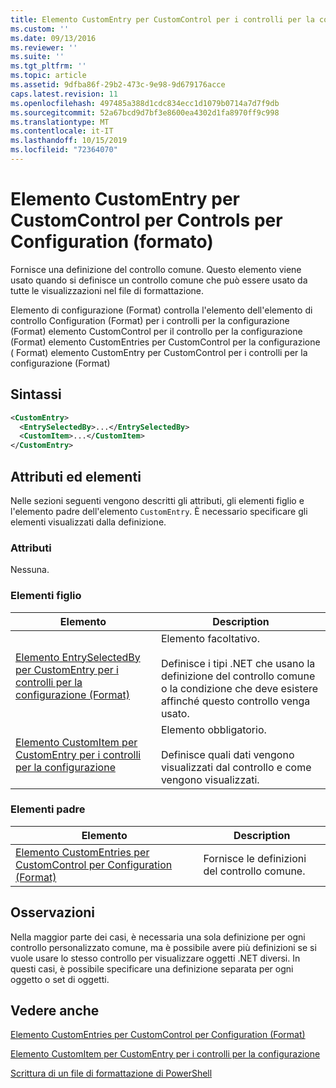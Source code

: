 ```yaml
---
title: Elemento CustomEntry per CustomControl per i controlli per la configurazione (Format) | Microsoft Docs
ms.custom: ''
ms.date: 09/13/2016
ms.reviewer: ''
ms.suite: ''
ms.tgt_pltfrm: ''
ms.topic: article
ms.assetid: 9dfba86f-29b2-473c-9e98-9d679176acce
caps.latest.revision: 11
ms.openlocfilehash: 497485a388d1cdc834ecc1d1079b0714a7d7f9db
ms.sourcegitcommit: 52a67bcd9d7bf3e8600ea4302d1fa8970ff9c998
ms.translationtype: MT
ms.contentlocale: it-IT
ms.lasthandoff: 10/15/2019
ms.locfileid: "72364070"
---
```

# <a name="customentry-element-for-customcontrol-for-controls-for-configuration-format"></a>Elemento CustomEntry per CustomControl per Controls per Configuration (formato)

Fornisce una definizione del controllo comune. Questo elemento viene usato quando si definisce un controllo comune che può essere usato da tutte le visualizzazioni nel file di formattazione.

Elemento di configurazione (Format) controlla l'elemento dell'elemento di controllo Configuration (Format) per i controlli per la configurazione (Format) elemento CustomControl per il controllo per la configurazione (Format) elemento CustomEntries per CustomControl per la configurazione ( Format) elemento CustomEntry per CustomControl per i controlli per la configurazione (Format)

## <a name="syntax"></a>Sintassi

```xml
<CustomEntry>
  <EntrySelectedBy>...</EntrySelectedBy>
  <CustomItem>...</CustomItem>
</CustomEntry>

```

## <a name="attributes-and-elements"></a>Attributi ed elementi

Nelle sezioni seguenti vengono descritti gli attributi, gli elementi figlio e l'elemento padre dell'elemento `CustomEntry`. È necessario specificare gli elementi visualizzati dalla definizione.

### <a name="attributes"></a>Attributi

Nessuna.

### <a name="child-elements"></a>Elementi figlio

|Elemento|Description|
|-------------|-----------------|
|[Elemento EntrySelectedBy per CustomEntry per i controlli per la configurazione (Format)](./entryselectedby-element-for-customentry-for-controls-for-configuration-format.md)|Elemento facoltativo.<br /><br /> Definisce i tipi .NET che usano la definizione del controllo comune o la condizione che deve esistere affinché questo controllo venga usato.|
|[Elemento CustomItem per CustomEntry per i controlli per la configurazione](./customitem-element-for-customentry-for-controls-for-configuration-format.md)|Elemento obbligatorio.<br /><br /> Definisce quali dati vengono visualizzati dal controllo e come vengono visualizzati.|

### <a name="parent-elements"></a>Elementi padre

|Elemento|Description|
|-------------|-----------------|
|[Elemento CustomEntries per CustomControl per Configuration (Format)](./customentries-element-for-customcontrol-for-controls-for-configuration-format.md)|Fornisce le definizioni del controllo comune.|

## <a name="remarks"></a>Osservazioni

Nella maggior parte dei casi, è necessaria una sola definizione per ogni controllo personalizzato comune, ma è possibile avere più definizioni se si vuole usare lo stesso controllo per visualizzare oggetti .NET diversi. In questi casi, è possibile specificare una definizione separata per ogni oggetto o set di oggetti.

## <a name="see-also"></a>Vedere anche

[Elemento CustomEntries per CustomControl per Configuration (Format)](./customentries-element-for-customcontrol-for-controls-for-configuration-format.md)

[Elemento CustomItem per CustomEntry per i controlli per la configurazione](./customitem-element-for-customentry-for-controls-for-configuration-format.md)

[Scrittura di un file di formattazione di PowerShell](./writing-a-powershell-formatting-file.md)
